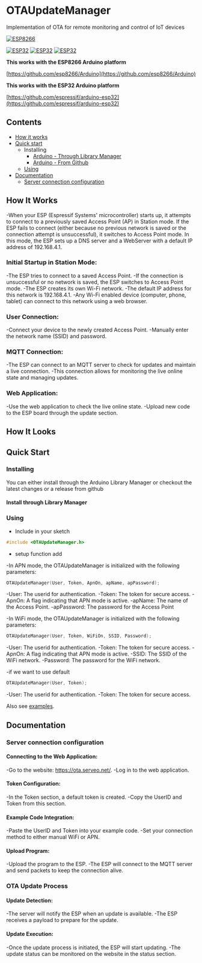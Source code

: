 # OTAUpdateManager
Implementation of OTA for remote monitoring and control of IoT devices

[![ESP8266](https://img.shields.io/badge/ESP-8266-000000.svg?longCache=true&style=flat&colorA=CC101F)](https://www.espressif.com/en/products/socs/esp8266)

[![ESP32](https://img.shields.io/badge/ESP-32-000000.svg?longCache=true&style=flat&colorA=CC101F)](https://www.espressif.com/en/products/socs/esp32)
[![ESP32](https://img.shields.io/badge/ESP-32S2-000000.svg?longCache=true&style=flat&colorA=CC101F)](https://www.espressif.com/en/products/socs/esp32-s2)
[![ESP32](https://img.shields.io/badge/ESP-32C3-000000.svg?longCache=true&style=flat&colorA=CC101F)](https://www.espressif.com/en/products/socs/esp32-c3)


**This works with the ESP8266 Arduino platform**

[https://github.com/esp8266/Arduino](https://github.com/esp8266/Arduino)

**This works with the ESP32 Arduino platform** 

[https://github.com/espressif/arduino-esp32](https://github.com/espressif/arduino-esp32)


## Contents
 - [How it works](#how-it-works)
 - [Quick start](#quick-start)
   - Installing
     - [Arduino - Through Library Manager](#install-through-library-manager)
     - [Arduino - From Github](#checkout-from-github)
   - [Using](#using)
 - [Documentation](#documentation)
   - [Server connection configuration](#Server-connection-configuration)

## How It Works
-When your ESP (Espressif Systems' microcontroller) starts up, it attempts to connect to a previously saved Access Point (AP) in Station mode. If the ESP fails to connect (either because no previous network is saved or the connection attempt is unsuccessful), it switches to Access Point mode. In this mode, the ESP sets up a DNS server and a WebServer with a default IP address of 192.168.4.1.

### Initial Startup in Station Mode:
-The ESP tries to connect to a saved Access Point.
-If the connection is unsuccessful or no network is saved, the ESP switches to Access Point mode.
-The ESP creates its own Wi-Fi network.
-The default IP address for this network is 192.168.4.1.
-Any Wi-Fi enabled device (computer, phone, tablet) can connect to this network using a web browser.

### User Connection:
-Connect your device to the newly created Access Point.
-Manually enter the network name (SSID) and password.

### MQTT Connection:
-The ESP can connect to an MQTT server to check for updates and maintain a live connection.
-This connection allows for monitoring the live online state and managing updates.

### Web Application:
-Use the web application to check the live online state.
-Upload new code to the ESP board through the update section.

## How It Looks

## Quick Start

### Installing
You can either install through the Arduino Library Manager or checkout the latest changes or a release from github

#### Install through Library Manager

### Using
- Include in your sketch
```cpp
#include <OTAUpdateManager.h>          
```

- setup function add

-In APN mode, the OTAUpdateManager is initialized with the following parameters:
```cpp
OTAUpdateManager(User, Token, ApnOn, apName, apPassword);
```
-User: The userid for authentication.
-Token: The token for secure access.
-ApnOn: A flag indicating that APN mode is active.
-apName: The name of the Access Point.
-apPassword: The password for the Access Point


-In WiFi mode, the OTAUpdateManager is initialized with the following parameters:
```cpp
OTAUpdateManager(User, Token, WiFiOn, SSID, Password);
```
-User: The userid for authentication.
-Token: The token for secure access.
-ApnOn: A flag indicating that APN mode is active.
-SSID: The SSID of the WiFi network.
-Password: The password for the WiFi network.

-if we want to use default
```cpp
OTAUpdateManager(User, Token);
```
-User: The userid for authentication.
-Token: The token for secure access.

Also see [examples](https://github.com/raghulrajg/OTAUpdateManager/tree/master/examples).

## Documentation

### Server connection configuration

#### Connecting to the Web Application:
-Go to the website: https://ota.serveo.net/.
-Log in to the web application.

#### Token Configuration:
-In the Token section, a default token is created.
-Copy the UserID and Token from this section.

#### Example Code Integration:
-Paste the UserID and Token into your example code.
-Set your connection method to either manual WiFi or APN.

#### Upload Program:
-Upload the program to the ESP.
-The ESP will connect to the MQTT server and send packets to keep the connection alive.

### OTA Update Process

#### Update Detection:
-The server will notify the ESP when an update is available.
-The ESP receives a payload to prepare for the update.

#### Update Execution:
-Once the update process is initiated, the ESP will start updating.
-The update status can be monitored on the website in the status section.